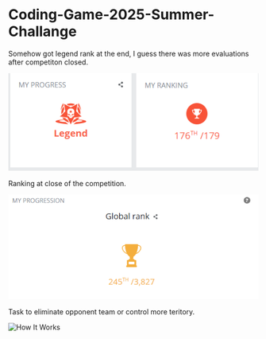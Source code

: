 # Coding-Game-2025-Summer-Challange

Somehow got legend rank at the end, I guess there was more evaluations after competiton closed.

![Total Rank](./img/legend.png)

Ranking at close of the competition.

![Rank after competition](./img/rank.png)

Task to eliminate opponent team or control more teritory.

![How It Works](./img/my_ai.gif)
